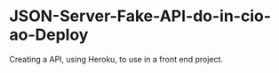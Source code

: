 # JSON-Server-Fake-API-do-in-cio-ao-Deploy
Creating a API, using Heroku, to use in a front end project.
